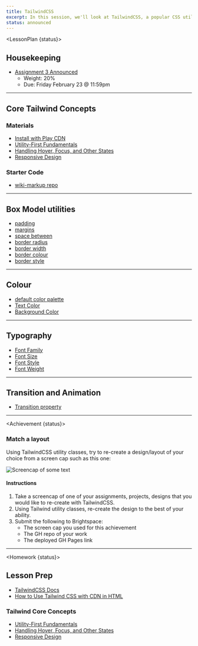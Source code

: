 ```yaml
---
title: TailwindCSS
excerpt: In this session, we'll look at TailwindCSS, a popular CSS utility library.
status: announced
---
```


<script>
	import Homework from "$lib/components/Homework.svelte";
	import LessonPlan from "$lib/components/LessonPlan.svelte";
	import Achievement from "$lib/components/Achievement.svelte";
</script>

<LessonPlan {status}>

<h2>Housekeeping</h2>

- [Assignment 3 Announced](/courses/cpnt-201/assessments/assignment-3)
	- Weight: 20%
	- Due: Friday February 23 @ 11:59pm

---

<h2>Core Tailwind Concepts</h2>

### Materials
- [Install with Play CDN](https://tailwindcss.com/docs/installation/play-cdn)
- [Utility-First Fundamentals](https://tailwindcss.com/docs/utility-first)
- [Handling Hover, Focus, and Other States](https://tailwindcss.com/docs/hover-focus-and-other-states)
- [Responsive Design](https://tailwindcss.com/docs/responsive-design)

### Starter Code
- [wiki-markup repo](https://github.com/acidtone/wiki-markup)

---

<h2>Box Model utilities</h2>

- [padding](https://tailwindcss.com/docs/padding)
- [margins](https://tailwindcss.com/docs/margin)
- [space between](https://tailwindcss.com/docs/space)
- [border radius](https://tailwindcss.com/docs/border-radius)
- [border width](https://tailwindcss.com/docs/border-width)
- [border colour](https://tailwindcss.com/docs/border-color)
- [border style](https://tailwindcss.com/docs/border-style)

---

<h2>Colour</h2>

- [default color palette](https://tailwindcss.com/docs/customizing-colors)
- [Text Color](https://tailwindcss.com/docs/text-color)
- [Background Color](https://tailwindcss.com/docs/background-color)

---

<h2>Typography</h2>

- [Font Family](https://tailwindcss.com/docs/font-family)
- [Font Size](https://tailwindcss.com/docs/font-size)
- [Font Style](https://tailwindcss.com/docs/font-style)
- [Font Weight](https://tailwindcss.com/docs/font-weight)

---

<h2>Transition and Animation</h2>

- [Transition property](https://tailwindcss.com/docs/transition-property)

</LessonPlan>

---

<Achievement {status}>

### Match a layout
Using TailwindCSS utility classes, try to re-create a design/layout of your choice from a screen cap such as this one:

![Screencap of some text](/images/lessons/201-ach-6.png)

#### Instructions
1. Take a screencap of one of your assignments, projects, designs that you would like to re-create with TailwindCSS.
2. Using Tailwind utility classes, re-create the design to the best of your ability.
3. Submit the following to Brightspace:
	- The screen cap you used for this achievement
	- The GH repo of your work
	- The deployed GH Pages link

</Achievement>

---

<Homework {status}>

<h2>Lesson Prep</h2>

- [TailwindCSS Docs](https://tailwindcss.com/docs/installation)
- [How to Use Tailwind CSS with CDN in HTML](https://kopi.dev/tailwind-css-with-cdn-html/)

### Tailwind Core Concepts
- [Utility-First Fundamentals](https://tailwindcss.com/docs/utility-first)
- [Handling Hover, Focus, and Other States](https://tailwindcss.com/docs/hover-focus-and-other-states)
- [Responsive Design](https://tailwindcss.com/docs/responsive-design)

</Homework>
